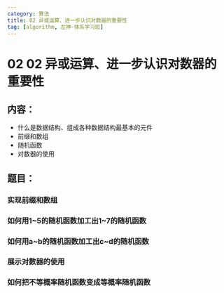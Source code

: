 ```yaml
---
category: 算法
title: 02 异或运算、进一步认识对数器的重要性
tag: [algorithm, 左神-体系学习班]
---
```

# 02 02 异或运算、进一步认识对数器的重要性
## 内容：
- 什么是数据结构、组成各种数据结构最基本的元件
- 前缀和数组
- 随机函数
- 对数器的使用
## 题目：
### 实现前缀和数组

### 如何用1~5的随机函数加工出1~7的随机函数

### 如何用a~b的随机函数加工出c~d的随机函数

### 展示对数器的使用

### 如何把不等概率随机函数变成等概率随机函数
